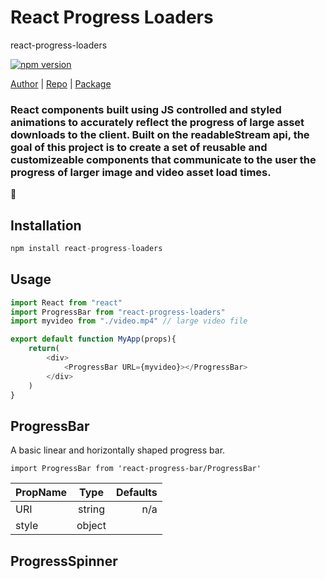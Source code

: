 # React Progress Loaders
react-progress-loaders

[![npm version](http://img.shields.io/npm/v/react-progress-loaders.svg?style=flat)](https://npmjs.org/package/react-progress-loaders "View this project on npm")

[Author](github.com/jakermate) | [Repo](github.com/jakermate/react-progress-bar) | [Package](https://www.npmjs.com/package/react-progress-loaders)

### React components built using JS controlled and styled animations to accurately reflect the progress of large asset downloads to the client.  Built on the readableStream api, the goal of this project is to create a set of reusable and customizeable components that communicate to the user the progress of larger image and video asset load times.


:rocket:
## Installation
```js
npm install react-progress-loaders
```

## Usage
```js
import React from "react"
import ProgressBar from "react-progress-loaders"
import myvideo from "./video.mp4" // large video file

export default function MyApp(props){
    return(
        <div>
            <ProgressBar URL={myvideo}></ProgressBar>
        </div>
    )
}
```

<!-- ## Usage -->

## ProgressBar
A basic linear and horizontally shaped progress bar.

    import ProgressBar from 'react-progress-bar/ProgressBar'

| PropName    |  Type       | Defaults      |
| :---        |    :----:   |          ---: |
| URI         | string      | n/a           |
| style       | object      |               |

## ProgressSpinner